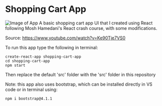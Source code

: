# Shopping Cart App

![Image of App](https://github.com/ricardomokhtari/Shopping_Cart_App/tree/master/Images)
A basic shopping cart app UI that I created using React following Mosh Hamedani's React crash course, with some modifications.

Source: https://www.youtube.com/watch?v=Ke90Tje7VS0

To run this app type the following in terminal:

```
create-react-app shopping-cart-app
cd shopping-cart-app
npm start
```

Then replace the default 'src' folder with the 'src' folder in this repository

Note: this app also uses bootstrap, which can be installed directly in VS code or in terminal using:

```
npm i bootstrap@4.1.1
```
